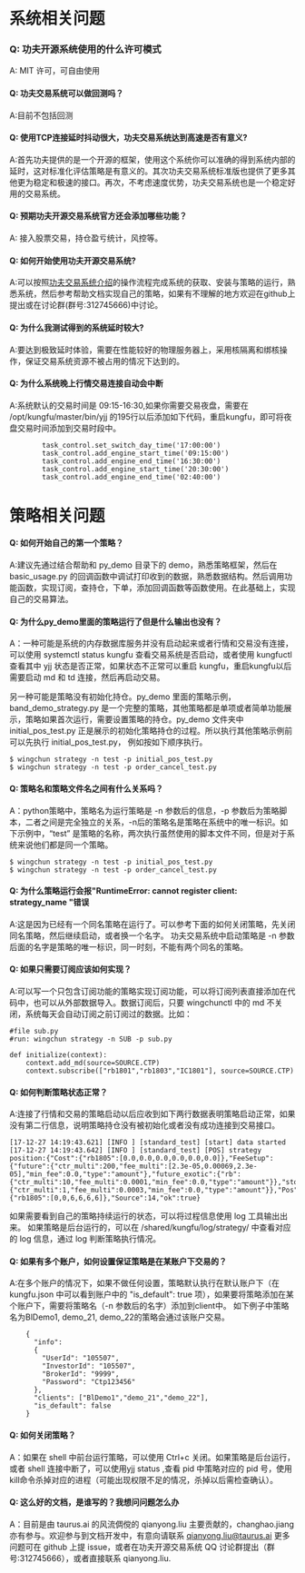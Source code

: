 
系统相关问题
===========
### Q: 功夫开源系统使用的什么许可模式

A: MIT 许可，可自由使用

#### Q: 功夫交易系统可以做回测吗？

A:目前不包括回测

#### Q: 使用TCP连接延时抖动很大，功夫交易系统达到高速是否有意义?

A:首先功夫提供的是一个开源的框架，使用这个系统你可以准确的得到系统内部的延时，这对标准化评估策略是有意义的。其次功夫交易系统标准版也提供了更多其他更为稳定和极速的接口。再次，不考虑速度优势，功夫交易系统也是一个稳定好用的交易系统。

#### Q: 预期功夫开源交易系统官方还会添加哪些功能？

A: 接入股票交易，持仓盈亏统计，风控等。



#### Q: 如何开始使用功夫开源交易系统?

A:可以按照[功夫交易系统介绍](../READEME.md)的操作流程完成系统的获取、安装与策略的运行，熟悉系统，然后参考帮助文档实现自己的策略，如果有不理解的地方欢迎在github上提出或在讨论群(群号:312745666)中讨论。

#### Q: 为什么我测试得到的系统延时较大?

A:要达到极致延时体验，需要在性能较好的物理服务器上，采用核隔离和绑核操作，保证交易系统资源不被占用的情况下达到的。

#### Q: 为什么系统晚上行情交易连接自动会中断

A:系统默认的交易时间是 09:15-16:30,如果你需要交易夜盘，需要在 /opt/kungfu/master/bin/yjj 的195行以后添加如下代码，重启kungfu，即可将夜盘交易时间添加到交易时段中。

```
        task_control.set_switch_day_time('17:00:00')
        task_control.add_engine_start_time('09:15:00')
        task_control.add_engine_end_time('16:30:00')
        task_control.add_engine_start_time('20:30:00')
        task_control.add_engine_end_time('02:40:00')
```


策略相关问题
==========

#### Q: 如何开始自己的第一个策略？

A:建议先通过结合帮助和 py_demo 目录下的 demo，熟悉策略框架，然后在 basic_usage.py 的回调函数中调试打印收到的数据，熟悉数据结构。然后调用功能函数，实现订阅，查持仓，下单，添加回调函数等函数使用。在此基础上，实现自己的交易算法。

#### Q: 为什么py_demo里面的策略运行了但是什么输出也没有？

A：一种可能是系统的内存数据库服务并没有启动起来或者行情和交易没有连接，可以使用 systemctl status kungfu 查看交易系统是否启动，或者使用 kungfuctl 查看其中 yjj 状态是否正常，如果状态不正常可以重启 kungfu，重启kungfu以后需要启动 md 和 td 连接，然后再启动交易。

另一种可能是策略没有初始化持仓。py_demo 里面的策略示例，band_demo_strategy.py 是一个完整的策略，其他策略都是单项或者简单功能展示，策略如果首次运行，需要设置策略的持仓。py_demo 文件夹中 initial_pos_test.py 正是展示的初始化策略持仓的过程。所以执行其他策略示例前可以先执行 initial_pos_test.py， 例如按如下顺序执行。

```
$ wingchun strategy -n test -p initial_pos_test.py
$ wingchun strategy -n test -p order_cancel_test.py
```

#### Q: 策略名和策略文件名之间有什么关系吗？

A：python策略中，策略名为运行策略是 -n 参数后的信息，-p 参数后为策略脚本，二者之间是完全独立的关系，-n后的策略名是策略在系统中的唯一标识。如下示例中，“test” 是策略的名称，两次执行虽然使用的脚本文件不同，但是对于系统来说他们都是同一个策略。

```
$ wingchun strategy -n test -p initial_pos_test.py
$ wingchun strategy -n test -p order_cancel_test.py
```

#### Q: 为什么策略运行会报"RuntimeError: cannot register client: strategy_name "错误

A:这是因为已经有一个同名策略在运行了。可以参考下面的如何关闭策略，先关闭同名策略，然后继续启动，或者换一个名字。
功夫交易系统中启动策略是 -n 参数后面的名字是策略的唯一标识，同一时刻，不能有两个同名的策略。

#### Q: 如果只需要订阅应该如何实现？

A:可以写一个只包含订阅功能的策略实现订阅功能，可以将订阅列表直接添加在代码中，也可以从外部数据导入。数据订阅后，只要 wingchunctl 中的 md 不关闭，系统每天会自动订阅之前订阅过的数据。比如：

```
#file sub.py
#run: wingchun strategy -n SUB -p sub.py

def initialize(context):
    context.add_md(source=SOURCE.CTP)
    context.subscribe(["rb1801","rb1803","IC1801"], source=SOURCE.CTP)
```

#### Q: 如何判断策略状态正常？

A:连接了行情和交易的策略启动以后应收到如下两行数据表明策略启动正常，如果没有第二行信息，说明策略持仓没有被初始化或者没有成功连接到交易接口。
```
[17-12-27 14:19:43.621] [INFO ] [standard_test] [start] data started
[17-12-27 14:19:43.642] [INFO ] [standard_test] [POS] strategy position:{"Cost":{"rb1805":[0.0,0.0,0.0,0.0,0.0,0.0]},"FeeSetup":{"future":{"ctr_multi":200,"fee_multi":[2.3e-05,0.00069,2.3e-05],"min_fee":0.0,"type":"amount"},"future_exotic":{"rb":{"ctr_multi":10,"fee_multi":0.0001,"min_fee":0.0,"type":"amount"}},"stock":{"ctr_multi":1,"fee_multi":0.0003,"min_fee":0.0,"type":"amount"}},"Pos":{"rb1805":[0,0,6,6,6,6]},"Source":14,"ok":true}
```
如果需要看到自己的策略持续运行的状态，可以将过程信息使用 log 工具输出出来。
如果策略是后台运行的，可以在 /shared/kungfu/log/strategy/ 中查看对应的 log 信息，通过 log 判断策略执行情况。

#### Q: 如果有多个账户，如何设置保证策略是在某账户下交易的？

A:在多个账户的情况下，如果不做任何设置，策略默认执行在默认账户下（在 kungfu.json 中可以看到账户中的 "is_default": true 项），如果要将策略添加在某个账户下，需要将策略名（-n 参数后的名字）添加到client中。
如下例子中策略名为BlDemo1, demo_21, demo_22的策略会通过该账户交易。
```
    {
      "info":
      {
        "UserId": "105507",
        "InvestorId": "105507",
        "BrokerId": "9999",
        "Password": "Ctp123456"
      },
      "clients": ["BlDemo1","demo_21","demo_22"],
      "is_default": false
    }
```

#### Q: 如何关闭策略？

A：如果在 shell 中前台运行策略，可以使用 Ctrl+c 关闭。如果策略是后台运行，或者 shell 连接中断了，可以使用yjj status ,查看 pid 中策略对应的 pid 号，使用 kill命令杀掉对应的进程（可能出现权限不足的情况，杀掉以后需检查确认）。

#### Q: 这么好的文档，是谁写的？我想问问题怎么办

A：目前是由 taurus.ai 的风流倜傥的 qianyong.liu 主要贡献的，changhao.jiang 亦有参与。欢迎参与到文档开发中，有意向请联系 qianyong.liu@taurus.ai
更多问题可在 github 上提 issue，或者在功夫开源交易系统 QQ 讨论群提出（群号:312745666），或者直接联系 qianyong.liu.
